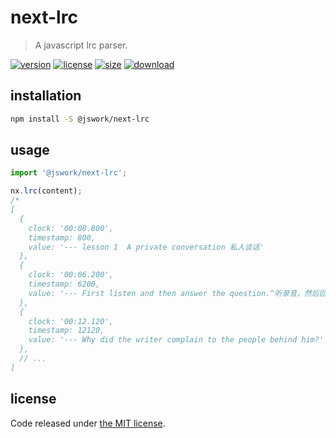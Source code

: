 # next-lrc
> A javascript lrc parser.

[![version][version-image]][version-url]
[![license][license-image]][license-url]
[![size][size-image]][size-url]
[![download][download-image]][download-url]

## installation
```bash
npm install -S @jswork/next-lrc
```

## usage
```js
import '@jswork/next-lrc';

nx.lrc(content);
/*
[
  {
    clock: '00:00.800',
    timestamp: 800,
    value: '--- lesson 1  A private conversation 私人谈话'
  },
  {
    clock: '00:06.200',
    timestamp: 6200,
    value: '--- First listen and then answer the question.^听录音，然后回答以下问题。'
  },
  {
    clock: '00:12.120',
    timestamp: 12120,
    value: '--- Why did the writer complain to the people behind him?'
  },
  // ...
]
```

## license
Code released under [the MIT license](https://github.com/afeiship/next-lrc/blob/master/LICENSE.txt).

[version-image]: https://img.shields.io/npm/v/@jswork/next-lrc
[version-url]: https://npmjs.org/package/@jswork/next-lrc

[license-image]: https://img.shields.io/npm/l/@jswork/next-lrc
[license-url]: https://github.com/afeiship/next-lrc/blob/master/LICENSE.txt

[size-image]: https://img.shields.io/bundlephobia/minzip/@jswork/next-lrc
[size-url]: https://github.com/afeiship/next-lrc/blob/master/dist/next-lrc.min.js

[download-image]: https://img.shields.io/npm/dm/@jswork/next-lrc
[download-url]: https://www.npmjs.com/package/@jswork/next-lrc
